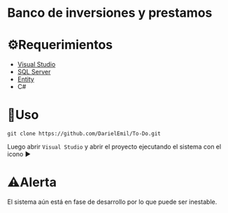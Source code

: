 
# Banco de inversiones y prestamos

# ⚙Requerimientos 

- [Visual Studio](https://visualstudio.microsoft.com/es/)
- [SQL Server](https://www.microsoft.com/en-us/sql-server/sql-server-downloads)
- [Entity](https://learn.microsoft.com/en-us/ef/ef6/fundamentals/install)
- C#

# :space_invader:Uso

```
git clone https://github.com/DarielEmil/To-Do.git
```

Luego abrir `Visual Studio` y abrir el proyecto ejecutando el sistema con el icono :arrow_forward:

# :warning:Alerta

El sistema aún está en fase de desarrollo por lo que puede ser inestable.
